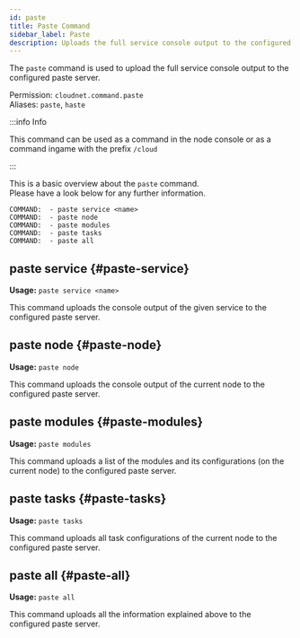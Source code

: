 ```yaml
---
id: paste
title: Paste Command
sidebar_label: Paste
description: Uploads the full service console output to the configured paste server.
---
```


The `paste` command is used to upload the full service console output to the configured paste server.

Permission: `cloudnet.command.paste`  
Aliases: `paste`, `haste`

:::info Info

This command can be used as a command in the node console or as a command ingame with the prefix `/cloud`

:::

This is a basic overview about the `paste` command.  
Please have a look below for any further information.
```
COMMAND:  - paste service <name>
COMMAND:  - paste node
COMMAND:  - paste modules
COMMAND:  - paste tasks
COMMAND:  - paste all
```

## paste service {#paste-service}
**Usage:** `paste service <name>`

This command uploads the console output of the given service to the configured paste server.

## paste node {#paste-node}
**Usage:** `paste node`

This command uploads the console output of the current node to the configured paste server.

## paste modules {#paste-modules}
**Usage:** `paste modules`

This command uploads a list of the modules and its configurations (on the current node) to the configured paste server.

## paste tasks {#paste-tasks}
**Usage:** `paste tasks`

This command uploads all task configurations of the current node to the configured paste server.

## paste all {#paste-all}
**Usage:** `paste all`

This command uploads all the information explained above to the configured paste server.


